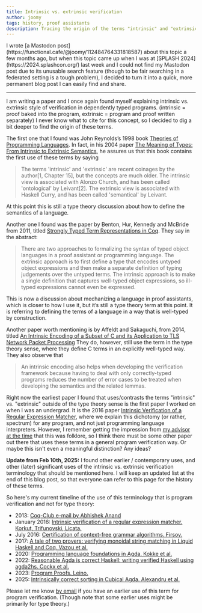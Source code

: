 ```yaml
---
title: Intrinsic vs. extrinsic verification
author: joomy
tags: history, proof assistants
description: Tracing the origin of the terms "intrinsic" and "extrinsic" in formal verification and programming languages.
---
```


<div class="gray">I wrote [a Mastodon post](https://functional.cafe/@joomy/112484764331818587) about this topic a few months ago, but when this topic came up when I was at [SPLASH 2024](https://2024.splashcon.org/) last week and I could not find my Mastodon post due to its unusable search feature (though to be fair searching in a federated setting is a tough problem), I decided to turn it into a quick, more permanent blog post I can easily find and share.</div>
<hr>

I am writing a paper and I once again found myself explaining intrinsic vs. extrinsic style of verification in dependently typed programs. (intrinsic = proof baked into the program, extrinsic = program and proof written separately) I never know what to cite for this concept, so I decided to dig a bit deeper to find the origin of these terms.

The first one that I found was John Reynolds’s 1998 book [Theories of Programming Languages](https://www.cs.cmu.edu/~jcr/tpl.html). In fact, in his 2004 paper [The Meaning of Types: From Intrinsic to Extrinsic Semantics](https://tidsskrift.dk/brics/article/view/20167/17787), he assures us that this book contains the first use of these terms by saying

> The terms 'intrinsic' and 'extrinsic' are recent coinages by the author[1, Chapter 15], but the concepts are much older. The intrinsic view is associated with Alonzo Church, and has been called 'ontological' by Leivant[2]. The extrinsic view is associated with Haskell Curry, and has been called 'semantical' by Leivant.

At this point this is still a type theory discussion about how to define the semantics of a language.

Another one I found was the paper by Benton, Hur, Kennedy and McBride from 2011, titled [Strongly Typed Term Representations in Coq](https://doi.org/10.1007/s10817-011-9219-0). They say in the abstract: 

> There are two approaches to formalizing the syntax of typed object languages in a proof assistant or programming language. The extrinsic approach is to first define a type that encodes untyped object expressions and then make a separate definition of typing judgements over the untyped terms. The intrinsic approach is to make a single definition that captures well-typed object expressions, so ill-typed expressions cannot even be expressed.  

This is now a discussion about mechanizing a language in proof assistants, which is closer to how I use it, but it’s still a type theory term at this point. It is referring to defining the terms of a language in a way that is well-typed by construction.

Another paper worth mentioning is by Affeldt and Sakaguchi, from 2014, titled [An Intrinsic Encoding of a Subset of C and its Application to TLS Network Packet Processing](https://jfr.unibo.it/article/view/4317/3950) They do, however, still use the term in the type theory sense, where they define C terms in an explicitly well-typed way. They also observe that 

> An intrinsic encoding also helps when developing the verification framework because having to deal with only correctly-typed programs reduces the number of error cases to be treated when developing the semantics and the related lemmas.

Right now the earliest paper I found that uses/contrasts the terms "intrinsic" vs. "extrinsic" outside of the type theory sense is the first paper I worked on when I was an undergrad. It is the 2016 paper [Intrinsic Verification of a Regular Expression Matcher](https://joomy.korkutblech.com/papers/regexp2016.pdf), where we explain this dichotomy (or rather, spectrum) for any program, and not just programming language interpreters. However, I remember getting the impression from [my advisor at the time](https://dlicata.wescreates.wesleyan.edu/) that this was folklore, so I think there must be some other paper out there that uses these terms in a general program verification way. Or maybe this isn't even a meaningful distinction? Any ideas?

**Update from Feb 10th, 2025:** I found other earlier / contemporary uses, and other (later) significant uses of the intrinsic vs. extrinsic verification terminology that should be mentioned here. I will keep an updated list at the end of this blog post, so that everyone can refer to this page for the history of these terms.

So here's my current timeline of the use of this terminology that is program verification and not for type theory:

* 2013: [Coq-Club e-mail by Abhishek Anand](https://sympa.inria.fr/sympa/arc/coq-club/2013-11/msg00183.html)
* January 2016: [Intrinsic verification of a regular expression matcher. Korkut, Trifunovski, Licata.](https://joomy.korkutblech.com/papers/regexp2016.pdf)
* July 2016: [Certification of context-free grammar algorithms. Firsov.](https://firsov.ee/phd/thesis.pdf)
* 2017: [A tale of two provers: verifying monoidal string matching in Liquid Haskell and Coq. Vazou et al.](https://doi.org/10.1145/3156695.3122963)
* 2020: [Programming language foundations in Agda. Kokke et al.](https://doi.org/10.1016/j.scico.2020.102440)
* 2022: [Reasonable Agda is correct Haskell: writing verified Haskell using agda2hs. Cockx et al.](https://doi.org/10.1145/3546189.3549920)
* 2023: [Program Proofs. Leino.](https://mitpress.mit.edu/9780262546232/program-proofs/)
* 2025: [Intrinsically correct sorting in Cubical Agda. Alexandru et al.](https://doi.org/10.1145/3703595.3705873)

Please let me know [by email](mailto:joomy@type.systems) if you have an earlier use of this term for program verification. (Though note that some earlier uses might be primarily for type theory.)
